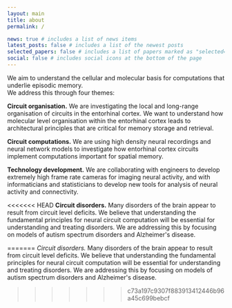```yaml
---
layout: main
title: about
permalink: /

news: true # includes a list of news items
latest_posts: false # includes a list of the newest posts
selected_papers: false # includes a list of papers marked as "selected={true}"
social: false # includes social icons at the bottom of the page
---
```


We aim to understand the cellular and molecular basis for computations that underlie episodic memory.  
We address this through four themes:

**Circuit organisation.** We are investigating the local and long-range organisation of circuits in the entorhinal cortex. We want to understand how molecular level organisation within the entorhinal cortex leads to architectural principles that are critical for memory storage and retrieval.

**Circuit computations.** We are using high density neural recordings and neural network models to investigate how entorhinal cortex circuits implement computations important for spatial memory.

**Technology development.** We are collaborating with engineers to develop extremely high frame rate cameras for imaging neural activity, and with informaticians and statisticians to develop new tools for analysis of neural activity and connectivity.

<<<<<<< HEAD
**Circuit disorders.** Many disorders of the brain appear to result from circuit level deficits. We believe that understanding the fundamental principles for neural circuit computation will be essential for understanding and treating disorders. We are addressing this by focusing on models of autism spectrum disorders and Alzheimer's disease.


=======
*Circuit disorders.* Many disorders of the brain appear to result from circuit level deficits. We believe that understanding the fundamental principles for neural circuit computation will be essential for understanding and treating disorders. We are addressing this by focusing on models of autism spectrum disorders and Alzheimer's disease.
>>>>>>> c73a197c9307f883913412446b96a45c699bebcf
